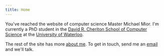 ```yaml
---
title: Home
---
```


You've reached the website of computer science Master Michael Mior.
I'm currently a PhD student in the [David R. Cheriton School of Computer Science](https://cs.uwaterloo.ca/) at the [University of Waterloo](https://uwaterloo.ca/).

The rest of the site has more [about me](/about/).
To get in touch, send me an [email](mailto:michael@mior.ca) and we'll talk.

